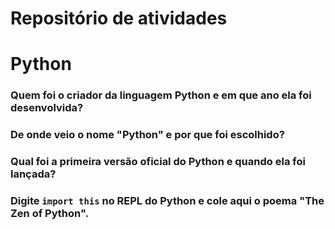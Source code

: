 # Repositório de atividades

# Python

### Quem foi o criador da linguagem Python e em que ano ela foi desenvolvida?

### De onde veio o nome "Python" e por que foi escolhido?

### Qual foi a primeira versão oficial do Python e quando ela foi lançada?

### Digite `import this` no REPL do Python e cole aqui o poema "The Zen of Python".
